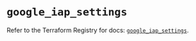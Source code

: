 # `google_iap_settings`

Refer to the Terraform Registry for docs: [`google_iap_settings`](https://registry.terraform.io/providers/hashicorp/google-beta/6.48.0/docs/resources/google_iap_settings).
